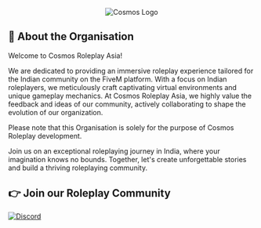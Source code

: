 <p align="center">
  <img src="https://github.com/CosmosRoleplayIndia/.github/assets/91739770/e2a03081-e68f-42fb-b347-915a5ccdfaaa" alt="Cosmos Logo">
</p>

## 👋 About the Organisation
Welcome to Cosmos Roleplay Asia!

We are dedicated to providing an immersive roleplay experience tailored for the Indian community on the FiveM platform. With a focus on Indian roleplayers, we meticulously craft captivating virtual environments and unique gameplay mechanics. At Cosmos Roleplay Asia, we highly value the feedback and ideas of our community, actively collaborating to shape the evolution of our organization.

Please note that this Organisation is solely for the purpose of Cosmos Roleplay development.

Join us on an exceptional roleplaying journey in India, where your imagination knows no bounds. Together, let's create unforgettable stories and build a thriving roleplaying community.


## 👉 Join our Roleplay Community
[![Discord](https://img.shields.io/badge/Discord-%237289DA.svg?style=for-the-badge&logo=discord&logoColor=white)](https://discord.gg/sz64EPUEJP)
